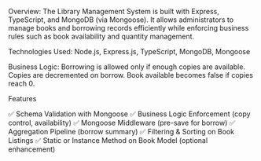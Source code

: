 Overview: The Library Management System is built with Express, TypeScript, and MongoDB (via Mongoose). It allows administrators to manage books and borrowing records efficiently while enforcing business rules such as book availability and quantity management.

Technologies Used: Node.js, Express.js, TypeScript, MongoDB, Mongoose

Business Logic:
Borrowing is allowed only if enough copies are available.
Copies are decremented on borrow.
Book available becomes false if copies reach 0.

Features

✅ Schema Validation with Mongoose
✅ Business Logic Enforcement (copy control, availability)
✅ Mongoose Middleware (pre-save for borrow)
✅ Aggregation Pipeline (borrow summary)
✅ Filtering & Sorting on Book Listings
✅ Static or Instance Method on Book Model (optional enhancement)
